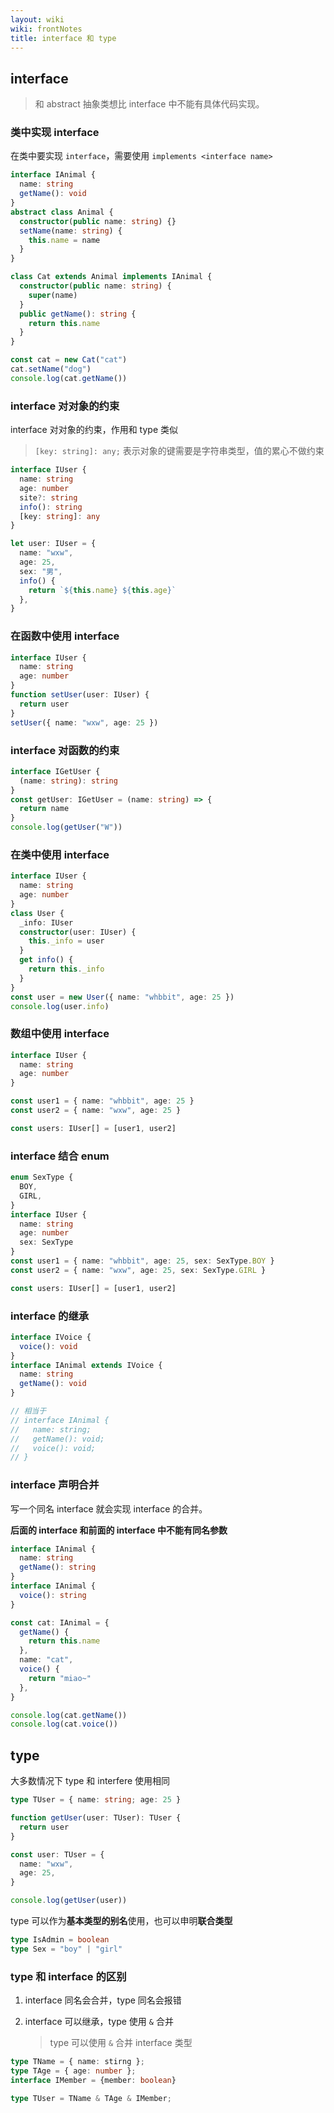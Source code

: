 ```yaml
---
layout: wiki
wiki: frontNotes
title: interface 和 type
---
```


## interface

> 和 abstract 抽象类想比 interface 中不能有具体代码实现。

### 类中实现 interface

在类中要实现 `interface`，需要使用 `implements <interface name>`

```ts
interface IAnimal {
  name: string
  getName(): void
}
abstract class Animal {
  constructor(public name: string) {}
  setName(name: string) {
    this.name = name
  }
}

class Cat extends Animal implements IAnimal {
  constructor(public name: string) {
    super(name)
  }
  public getName(): string {
    return this.name
  }
}

const cat = new Cat("cat")
cat.setName("dog")
console.log(cat.getName())
```

### interface 对对象的约束

interface 对对象的约束，作用和 type 类似

> `[key: string]: any;` 表示对象的键需要是字符串类型，值的累心不做约束

```ts
interface IUser {
  name: string
  age: number
  site?: string
  info(): string
  [key: string]: any
}

let user: IUser = {
  name: "wxw",
  age: 25,
  sex: "男",
  info() {
    return `${this.name} ${this.age}`
  },
}
```

### 在函数中使用 interface

```ts
interface IUser {
  name: string
  age: number
}
function setUser(user: IUser) {
  return user
}
setUser({ name: "wxw", age: 25 })
```

### interface 对函数的约束

```ts
interface IGetUser {
  (name: string): string
}
const getUser: IGetUser = (name: string) => {
  return name
}
console.log(getUser("W"))
```

### 在类中使用 interface

```ts
interface IUser {
  name: string
  age: number
}
class User {
  _info: IUser
  constructor(user: IUser) {
    this._info = user
  }
  get info() {
    return this._info
  }
}
const user = new User({ name: "whbbit", age: 25 })
console.log(user.info)
```

### 数组中使用 interface

```ts
interface IUser {
  name: string
  age: number
}

const user1 = { name: "whbbit", age: 25 }
const user2 = { name: "wxw", age: 25 }

const users: IUser[] = [user1, user2]
```

### interface 结合 enum

```ts
enum SexType {
  BOY,
  GIRL,
}
interface IUser {
  name: string
  age: number
  sex: SexType
}
const user1 = { name: "whbbit", age: 25, sex: SexType.BOY }
const user2 = { name: "wxw", age: 25, sex: SexType.GIRL }

const users: IUser[] = [user1, user2]
```

### interface 的继承

```ts
interface IVoice {
  voice(): void
}
interface IAnimal extends IVoice {
  name: string
  getName(): void
}

// 相当于
// interface IAnimal {
//   name: string;
//   getName(): void;
//   voice(): void;
// }
```

### interface 声明合并

写一个同名 interface 就会实现 interface 的合并。

**后面的 interface 和前面的 interface 中不能有同名参数**

```ts
interface IAnimal {
  name: string
  getName(): string
}
interface IAnimal {
  voice(): string
}

const cat: IAnimal = {
  getName() {
    return this.name
  },
  name: "cat",
  voice() {
    return "miao~"
  },
}

console.log(cat.getName())
console.log(cat.voice())
```

## type

大多数情况下 type 和 interfere 使用相同

```ts
type TUser = { name: string; age: 25 }

function getUser(user: TUser): TUser {
  return user
}

const user: TUser = {
  name: "wxw",
  age: 25,
}

console.log(getUser(user))
```

type 可以作为**基本类型的别名**使用，也可以申明**联合类型**

```ts
type IsAdmin = boolean
type Sex = "boy" | "girl"
```

### type 和 interface 的区别

1. interface 同名会合并，type 同名会报错
2. interface 可以继承，type 使用 `&` 合并

   > type 可以使用 `&` 合并 interface 类型

```ts
type TName = { name: stirng };
type TAge = { age: number };
interface IMember = {member: boolean}

type TUser = TName & TAge & IMember;
```
